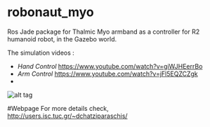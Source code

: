 # robonaut_myo

Ros Jade package for Thalmic Myo armband as a controller for R2 humanoid robot, in the Gazebo world.

The simulation videos :

*  <i>Hand Control</i> https://www.youtube.com/watch?v=giWJHEerrBo 
* <i>Arm Control</i> https://www.youtube.com/watch?v=jFl5EQZCZgk 
* 
![alt tag](http://users.isc.tuc.gr/~dchatziparaschis/images/27_trying_to_grab_an_item.png)

#Webpage
For more details check, http://users.isc.tuc.gr/~dchatziparaschis/
